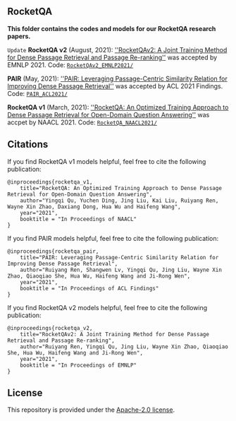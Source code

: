 ## RocketQA

**This folder contains the codes and models for our RocketQA research papers.**

`Update` **RocketQA v2** (August, 2021):  [''RocketQAv2: A Joint Training Method for Dense Passage Retrieval and Passage Re-ranking''](https://aclanthology.org/2021.emnlp-main.224.pdf) was accepted by EMNLP 2021. Code: [`RocketQAv2_EMNLP2021/`](RocketQAv2_EMNLP2021/)

**PAIR** (May, 2021):  [''PAIR: Leveraging Passage-Centric Similarity Relation for Improving Dense Passage Retrieval''](https://aclanthology.org/2021.findings-acl.191.pdf) was accepted by ACL 2021 Findings. Code: [`PAIR_ACL2021/`](PAIR_ACL2021/)

**RocketQA v1** (March, 2021):  [''RocketQA: An Optimized Training Approach to Dense Passage Retrieval for Open-Domain Question Answering''](https://aclanthology.org/2021.naacl-main.466.pdf) was accpet by NAACL 2021. Code:  [`RocketQA_NAACL2021/`](RocketQA_NAACL2021/)

  
## Citations

If you find RocketQA v1 models helpful, feel free to cite the following publication:

```
@inproceedings{rocketqa_v1,
    title="RocketQA: An Optimized Training Approach to Dense Passage Retrieval for Open-Domain Question Answering",
    author="Yingqi Qu, Yuchen Ding, Jing Liu, Kai Liu, Ruiyang Ren, Wayne Xin Zhao, Daxiang Dong, Hua Wu and Haifeng Wang",
    year="2021",
    booktitle = "In Proceedings of NAACL"
}
```

If you find PAIR models helpful, feel free to cite the following publication:

```
@inproceedings{rocketqa_pair,
    title="PAIR: Leveraging Passage-Centric Similarity Relation for Improving Dense Passage Retrieval",
    author="Ruiyang Ren, Shangwen Lv, Yingqi Qu, Jing Liu, Wayne Xin Zhao, Qiaoqiao She, Hua Wu, Haifeng Wang and Ji-Rong Wen",
    year="2021",
    booktitle = "In Proceedings of ACL Findings"
}
```

If you find RocketQA v2 models helpful, feel free to cite the following publication:

```
@inproceedings{rocketqa_v2,
    title="RocketQAv2: A Joint Training Method for Dense Passage Retrieval and Passage Re-ranking",
    author="Ruiyang Ren, Yingqi Qu, Jing Liu, Wayne Xin Zhao, Qiaoqiao She, Hua Wu, Haifeng Wang and Ji-Rong Wen",
    year="2021",
    booktitle = "In Proceedings of EMNLP"
}
```

## License
This repository is provided under the [Apache-2.0 license](https://github.com/PaddlePaddle/RocketQA/blob/main/LICENSE).
